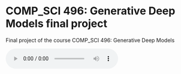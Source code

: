 # COMP_SCI 496: Generative Deep Models final project
Final project of the course COMP_SCI 496: Generative Deep Models

![source](audio/source.wav)
